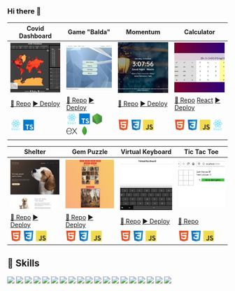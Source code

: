 ### Hi there 👋

Covid Dashboard | Game "Balda" | Momentum | Calculator
--- | --- | --- | ---
![Covid Dashboard](./images/covid_dashboard.jpg) | ![Balda](./images/balda.jpg) | ![Momentum](./images/momentum.jpg) | ![Calculator](./images/calc.jpg)
| [:briefcase: Repo](https://github.com/ryabykhms/covid-dashboard) [:arrow_forward: Deploy](https://ryabykhms-covid-dashboard.netlify.app/)  | [:briefcase: Repo](https://github.com/ryabykhms/rsclone) [:arrow_forward: Deploy](https://rsclone-balda.netlify.app/)  | [:briefcase: Repo](https://github.com/ryabykhms/momentum) [:arrow_forward: Deploy](https://rolling-scopes-school.github.io/ryabykhms-JS2020Q3/momentum/) | [:briefcase: Repo](https://github.com/ryabykhms/js-calc) [React](https://github.com/ryabykhms/react-calc) [:arrow_forward: Deploy](https://rolling-scopes-school.github.io/ryabykhms-JS2020Q3/calculator/) |
| <img src="https://raw.githubusercontent.com/devicons/devicon/master/icons/react/react-original-wordmark.svg" alt="react" width="25" height="25" /> <img src="https://raw.githubusercontent.com/devicons/devicon/master/icons/typescript/typescript-original.svg" alt="ts" width="25" height="25" /> | <img src="https://raw.githubusercontent.com/devicons/devicon/master/icons/react/react-original-wordmark.svg" alt="react" width="25" height="25" /> <img src="https://raw.githubusercontent.com/devicons/devicon/master/icons/typescript/typescript-original.svg" alt="ts" width="25" height="25" /> <img src="https://raw.githubusercontent.com/devicons/devicon/master/icons/nodejs/nodejs-original.svg" alt="node" width="25" height="25" /> <img src="https://raw.githubusercontent.com/devicons/devicon/master/icons/express/express-original.svg" alt="express" width="25" height="25" /> <img src="https://raw.githubusercontent.com/devicons/devicon/master/icons/mongodb/mongodb-original.svg" alt="mongodb" width="25" height="25" /> | <img src="https://raw.githubusercontent.com/devicons/devicon/master/icons/html5/html5-original.svg" alt="html" width="25" height="25" /> <img src="https://raw.githubusercontent.com/devicons/devicon/master/icons/css3/css3-original.svg" alt="css" width="25" height="25" /> <img src="https://raw.githubusercontent.com/devicons/devicon/master/icons/javascript/javascript-original.svg" alt="js" width="25" height="25" /> | <img src="https://raw.githubusercontent.com/devicons/devicon/master/icons/html5/html5-original.svg" alt="html" width="25" height="25" /> <img src="https://raw.githubusercontent.com/devicons/devicon/master/icons/css3/css3-original.svg" alt="css" width="25" height="25" /> <img src="https://raw.githubusercontent.com/devicons/devicon/master/icons/javascript/javascript-original.svg" alt="js" width="25" height="25" /> <img src="https://raw.githubusercontent.com/devicons/devicon/master/icons/react/react-original-wordmark.svg" alt="react" width="25" height="25" /> |

Shelter | Gem Puzzle | Virtual Keyboard | Tic Tac Toe
--- | --- | --- | ---
![Shelter](./images/shelter.jpg) | ![Gem Puzzle](./images/puzzle.jpg) | ![Virtual Keyboard](./images/virtual_keyboard.jpg) | ![Tic Tac Toe](./images/tic_tac_toe.jpg)
| [:briefcase: Repo](https://github.com/ryabykhms/shelter) [:arrow_forward: Deploy](https://rolling-scopes-school.github.io/ryabykhms-JS2020Q3/shelter/pages/main/)  | [:briefcase: Repo](https://github.com/ryabykhms/gem-puzzle) [:arrow_forward: Deploy](https://rolling-scopes-school.github.io/ryabykhms-JS2020Q3/gem-puzzle/)  | [:briefcase: Repo](https://github.com/ryabykhms/virtual-keyboard) [:arrow_forward: Deploy](https://rolling-scopes-school.github.io/ryabykhms-JS2020Q3/virtual-keyboard/) | [:briefcase: Repo](https://github.com/ryabykhms/tic-tac-toe) |
| <img src="https://raw.githubusercontent.com/devicons/devicon/master/icons/html5/html5-original.svg" alt="html" width="25" height="25" /> <img src="https://raw.githubusercontent.com/devicons/devicon/master/icons/css3/css3-original.svg" alt="css" width="25" height="25" /> <img src="https://raw.githubusercontent.com/devicons/devicon/master/icons/javascript/javascript-original.svg" alt="js" width="25" height="25" /> | <img src="https://raw.githubusercontent.com/devicons/devicon/master/icons/html5/html5-original.svg" alt="html" width="25" height="25" /> <img src="https://raw.githubusercontent.com/devicons/devicon/master/icons/css3/css3-original.svg" alt="css" width="25" height="25" /> <img src="https://raw.githubusercontent.com/devicons/devicon/master/icons/javascript/javascript-original.svg" alt="js" width="25" height="25" /> | <img src="https://raw.githubusercontent.com/devicons/devicon/master/icons/html5/html5-original.svg" alt="html" width="25" height="25" /> <img src="https://raw.githubusercontent.com/devicons/devicon/master/icons/css3/css3-original.svg" alt="css" width="25" height="25" /> <img src="https://raw.githubusercontent.com/devicons/devicon/master/icons/javascript/javascript-original.svg" alt="js" width="25" height="25" /> | <img src="https://raw.githubusercontent.com/devicons/devicon/master/icons/html5/html5-original.svg" alt="html" width="25" height="25" /> <img src="https://raw.githubusercontent.com/devicons/devicon/master/icons/css3/css3-original.svg" alt="css" width="25" height="25" /> <img src="https://raw.githubusercontent.com/devicons/devicon/master/icons/javascript/javascript-original.svg" alt="js" width="25" height="25" />


## 💼 Skills

![](https://img.shields.io/badge/Code-React-informational?style=flat&logo=react&logoColor=white&color=4AB197)
![](https://img.shields.io/badge/Code-Redux-informational?style=flat&logo=Redux&logoColor=white&color=4AB197)
![](https://img.shields.io/badge/Code-JavaScript-informational?style=flat&logo=JavaScript&logoColor=white&color=4AB197)
![](https://img.shields.io/badge/Code-TypeScript-informational?style=flat&logo=TypeScript&logoColor=white&color=4AB197)
![](https://img.shields.io/badge/Code-PHP-informational?style=flat&logo=php&logoColor=white&color=4AB197)
![](https://img.shields.io/badge/Code-MongoDB-informational?style=flat&logo=MongoDB&logoColor=white&color=4AB197)
![](https://img.shields.io/badge/Code-MySQL-informational?style=flat&logo=MySQL&logoColor=white&color=4AB197)
![](https://img.shields.io/badge/Markup-HTML-informational?style=flat&logo=html5&logoColor=white&color=4AB197)
![](https://img.shields.io/badge/Style-CSS-informational?style=flat&logo=css3&logoColor=white&color=4AB197)
![](https://img.shields.io/badge/Style-Sass-informational?style=flat&logo=Sass&logoColor=white&color=4AB197)
![](https://img.shields.io/badge/Tools-VSCode-informational?style=flat&logo=visual-studio-code&logoColor=white&color=4AB197)
![](https://img.shields.io/badge/Tools-Webstorm-informational?style=flat&logo=webstorm&logoColor=white&color=4AB197)
![](https://img.shields.io/badge/Tools-Netlify-informational?style=flat&logo=netlify&logoColor=white&color=4AB197)
![](https://img.shields.io/badge/Tools-NPM-informational?style=flat&logo=npm&logoColor=white&color=4AB197)
![](https://img.shields.io/badge/Tools-Postman-informational?style=flat&logo=Postman&logoColor=white&color=4AB197)
![](https://img.shields.io/badge/Tools-Photoshop-informational?style=flat&logo=Adobe-Photoshop&logoColor=white&color=4AB197)
![](https://img.shields.io/badge/Tools-GitHub-informational?style=flat&logo=GitHub&logoColor=white&color=4AB197)
![](https://img.shields.io/badge/Tools-GitLab-informational?style=flat&logo=GitLab&logoColor=white&color=4AB197)
![](https://img.shields.io/badge/Tools-Bitbucket-informational?style=flat&logo=Bitbucket&logoColor=white&color=4AB197)

<!--
**ryabykhms/ryabykhms** is a ✨ _special_ ✨ repository because its `README.md` (this file) appears on your GitHub profile.

Here are some ideas to get you started:

- 🔭 I’m currently working on ...
- 🌱 I’m currently learning ...
- 👯 I’m looking to collaborate on ...
- 🤔 I’m looking for help with ...
- 💬 Ask me about ...
- 📫 How to reach me: ...
- 😄 Pronouns: ...
- ⚡ Fun fact: ...
-->
